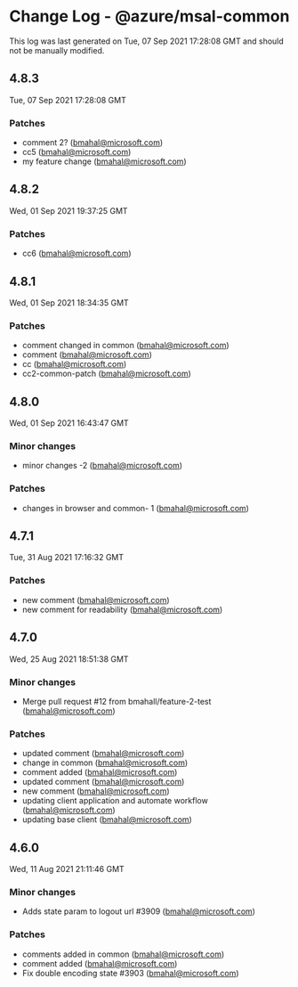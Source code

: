# Change Log - @azure/msal-common

This log was last generated on Tue, 07 Sep 2021 17:28:08 GMT and should not be manually modified.

<!-- Start content -->

## 4.8.3

Tue, 07 Sep 2021 17:28:08 GMT

### Patches

- comment 2? (bmahal@microsoft.com)
- cc5 (bmahal@microsoft.com)
- my feature change  (bmahal@microsoft.com)

## 4.8.2

Wed, 01 Sep 2021 19:37:25 GMT

### Patches

- cc6 (bmahal@microsoft.com)

## 4.8.1

Wed, 01 Sep 2021 18:34:35 GMT

### Patches

- comment changed in common (bmahal@microsoft.com)
- comment       (bmahal@microsoft.com)
- cc    (bmahal@microsoft.com)
- cc2-common-patch (bmahal@microsoft.com)

## 4.8.0

Wed, 01 Sep 2021 16:43:47 GMT

### Minor changes

- minor changes -2 (bmahal@microsoft.com)

### Patches

- changes in browser and common- 1 (bmahal@microsoft.com)

## 4.7.1

Tue, 31 Aug 2021 17:16:32 GMT

### Patches

- new comment   (bmahal@microsoft.com)
- new comment for readability  (bmahal@microsoft.com)

## 4.7.0

Wed, 25 Aug 2021 18:51:38 GMT

### Minor changes

- Merge pull request #12 from bmahall/feature-2-test (bmahal@microsoft.com)

### Patches

- updated comment (bmahal@microsoft.com)
- change in common (bmahal@microsoft.com)
- comment added (bmahal@microsoft.com)
- updated comment (bmahal@microsoft.com)
- new comment    (bmahal@microsoft.com)
- updating client application and automate workflow (bmahal@microsoft.com)
- updating base client (bmahal@microsoft.com)

## 4.6.0

Wed, 11 Aug 2021 21:11:46 GMT

### Minor changes

- Adds state param to logout url #3909 (bmahal@microsoft.com)

### Patches

- comments added in common (bmahal@microsoft.com)
- comment added (bmahal@microsoft.com)
- Fix double encoding state #3903 (bmahal@microsoft.com)
